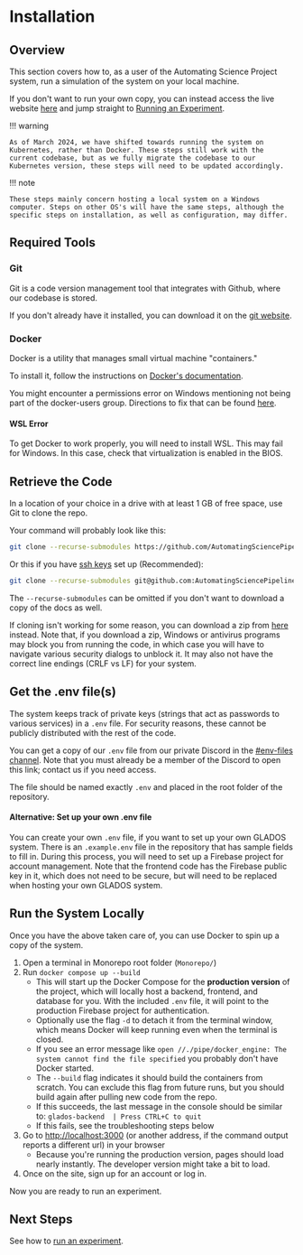 # Installation

## Overview

This section covers how to, as a user of the Automating Science Project system, run a simulation of the system on your local machine.

If you don't want to run your own copy, you can instead access the live website [here](http://glados-lb.csse.rose-hulman.edu/) and jump straight to [Running an Experiment](usage.md).

!!! warning

    As of March 2024, we have shifted towards running the system on Kubernetes, rather than Docker. These steps still work with the current codebase, but as we fully migrate the codebase to our Kubernetes version, these steps will need to be updated accordingly.

!!! note

    These steps mainly concern hosting a local system on a Windows computer. Steps on other OS's will have the same steps, although the specific steps on installation, as well as configuration, may differ.

## Required Tools

### Git

Git is a code version management tool that integrates with Github, where our codebase is stored. 

If you don't already have it installed, you can download it on the [git website](https://git-scm.com/downloads).

### Docker

Docker is a utility that manages small virtual machine "containers."

To install it, follow the instructions on [Docker's documentation](https://docs.docker.com/get-docker/).

You might encounter a permissions error on Windows
mentioning not being part of the docker-users group.
Directions to fix that can be found [here](https://icij.gitbook.io/datashare/faq-errors/you-are-not-allowed-to-use-docker-you-must-be-in-the-docker-users-group-.-what-should-i-do).

#### WSL Error

To get Docker to work properly, you will need to install WSL.
This may fail for Windows. In this case, check that virtualization is enabled in the BIOS.

## Retrieve the Code

In a location of your choice in a drive with at least 1 GB of free space,
use Git to clone the repo.

Your command will probably look like this:

```bash
git clone --recurse-submodules https://github.com/AutomatingSciencePipeline/Monorepo.git
```

Or this if you have [ssh keys](https://docs.github.com/en/authentication/connecting-to-github-with-ssh) set up (Recommended):

```bash
git clone --recurse-submodules git@github.com:AutomatingSciencePipeline/Monorepo.git
```

The `--recurse-submodules` can be omitted if you don't want to download a copy of the docs as well.

If cloning isn't working for some reason,
you can download a zip from [here](https://github.com/AutomatingSciencePipeline/Monorepo/archive/refs/heads/main.zip) instead.
Note that, if you download a zip, Windows or antivirus programs may block you from running the code,
in which case you will have to navigate various security dialogs to unblock it.
It may also not have the correct line endings (CRLF vs LF) for your system.

## Get the .env file(s)

The system keeps track of private keys (strings that act as passwords to various services) in a `.env` file.
For security reasons, these cannot be publicly distributed with the rest of the code.

You can get a copy of our `.env` file from our private Discord in the [#env-files channel](https://discord.com/channels/1017208818989539368/1042935101601873970). Note that you must already be a member of the Discord to open this link; contact us if you need access.

The file should be named exactly `.env` and placed in the root folder of the repository.

#### Alternative: Set up your own .env file

You can create your own `.env` file, if you want to set up your own GLADOS system. There is an `.example.env` file in the repository that has sample fields to fill in. During this process, you will need to set up a Firebase project for account management. Note that the frontend code has the Firebase public key in it, which does not need to be secure, but will need to be replaced when hosting your own GLADOS system.

## Run the System Locally

Once you have the above taken care of, you can use Docker to spin up a copy of the system.

1. Open a terminal in Monorepo root folder (`Monorepo/`)
2. Run `docker compose up --build`
   - This will start up the Docker Compose for the **production version** of the project, which will locally host a backend, frontend, and database for you. With the included `.env` file, it will point to the production Firebase project for authentication.
   - Optionally use the flag `-d` to detach it from the terminal window, which means Docker will keep running even when the terminal is closed.
   - If you see an error message like `open //./pipe/docker_engine: The system cannot find the file specified` you probably don't have Docker started.
   - The `--build` flag indicates it should build the containers from scratch. You can exclude this flag from future runs, but you should build again after pulling new code from the repo.
   - If this succeeds, the last message in the console should be similar to: `glados-backend  | Press CTRL+C to quit`
   - If this fails, see the troubleshooting steps below
3. Go to <http://localhost:3000> (or another address, if the command output reports a different url) in your browser
   - Because you're running the production version, pages should load nearly instantly. The developer version might take a bit to load.
4. Once on the site, sign up for an account or log in.

Now you are ready to run an experiment.

## Next Steps
See how to [run an experiment](usage.md).
